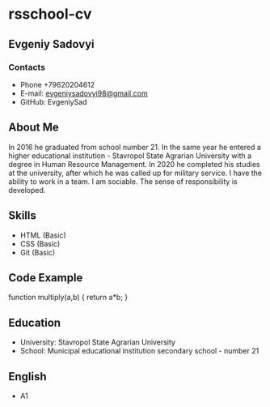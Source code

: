 # rsschool-cv
## Evgeniy Sadovyi
### Contacts
* Phone +79620204612
* E-mail: evgeniysadovyi98@gmail.com
* GitHub: EvgeniySad
## About Me
In 2016 he graduated from school number 21. In the same year he entered a higher educational institution - Stavropol State Agrarian University with a degree in Human Resource Management.
In 2020 he completed his studies at the university, after which he was called up for military service. 
I have the ability to work in a team. I am sociable. The sense of responsibility is developed.
## Skills
* HTML (Basic)
* CSS (Basic)
* Git (Basic)
## Code Example
function multiply(a,b) {
return a*b;
}
## Education
* University: Stavropol State Agrarian University
* School: Municipal educational institution secondary school - number 21
## English 
* A1
